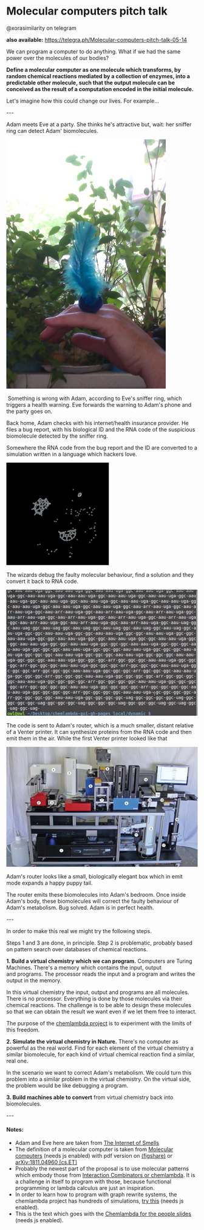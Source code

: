 

Molecular computers pitch talk 
===============================

\@xorasimilarity on telegram

**also available:** 
<https://telegra.ph/Molecular-computers-pitch-talk-05-14>

We can program a computer to do anything. What if we had the same power
over the molecules of our bodies?



**Define a molecular computer as one molecule which transforms, by
random chemical reactions mediated by a collection of enzymes, into a
predictable other molecule, such that the output molecule can be
conceived as the result of a computation encoded in the initial
molecule.**



Let's imagine how this could change our lives. For example\...

\-\--

Adam meets Eve at a party. She thinks he\'s attractive but, wait: her
sniffer ring can detect Adam\' biomolecules.

![Eve\'s sniffer ring](molecular-computers/sniffer-ring.png)

 Something is wrong with Adam, according to Eve\'s sniffer ring, which
triggers a health warning. Eve forwards the warning to Adam\'s phone and
the party goes on.

Back home, Adam checks with his internet/health insurance provider. He
files a bug report, with his biological ID and the RNA code of the
suspicious biomolecule detected by the sniffer ring.

Somewhere the RNA code from the bug report and the ID are converted to a
simulation written in a language which hackers love. 



![a chemlambda simulation detail](molecular-computers/bw.gif)



The wizards debug the faulty molecular behaviour, find a solution and
they convert it back to RNA code.



![chemlambda rna hack](molecular-computers/rna-hack.gif)

The code is sent to Adam\'s router, which is a much smaller, distant
relative of a Venter printer. It can synthesize proteins from the RNA
code and then emit them in the air. While the first Venter printer
looked like that



![Original Venter printer](molecular-computers/venter-printer.jpg)

Adam\'s router looks like a small, biologically elegant box which in
emit mode expands a happy puppy tail.

The router emits these biomolecules into Adam\'s bedroom. Once inside
Adam\'s body, these biomolecules will correct the faulty behaviour of
Adam\'s metabolism. Bug solved. Adam is in perfect health.

\-\--

In order to make this real we might try the following steps.

Steps 1 and 3 are done, in principle. Step 2 is problematic, probably
based on pattern search over databases of chemical reactions.

**1. Build a virtual chemistry which we can program.** Computers are
Turing Machines. There\'s a memory which contains the input, output
and programs. The processor reads the input and a program and writes the
output in the memory.

In this virtual chemistry the input, output and programs are all
molecules. There is no processor. Everything is done by those molecules
via their chemical reactions. The challenge is to be able to design
these molecules so that we can obtain the result we want even if we let
them free to interact.

The purpose of the [chemlambda
project](https://chemlambda.github.io/index.html) is to experiment with
the limits of this freedom.



**2. Simulate the virtual chemistry in Nature.** There\'s no computer as
powerful as the real world. Find for each element of the virtual
chemistry a similar biomolecule, for each kind of virtual chemical
reaction find a similar, real one.

In the scenario we want to correct Adam\'s metabolism. We could turn
this problem into a similar problem in the virtual chemistry. On the
virtual side, the problem would be like debugging a program.



**3. Build machines able to convert** from virtual chemistry back into
biomolecules.

\-\--

#### Notes:

-   Adam and Eve here are taken from [The Internet of
    Smells](/Internet-of-Smells-04-26)
-   The definition of a molecular computer is taken from [Molecular
    computers](http://chorasimilarity.github.io/chemlambda-gui/dynamic/molecular.html)
    (needs js enabled) with pdf version on
    [(figshare)](https://doi.org/10.6084/m9.figshare.7339103.v1) or
    [arXiv:1811.04960 \[cs.ET\]](https://arxiv.org/abs/1811.04960)
-   Probably the newest part of the proposal is to use molecular
    patterns which embody those from [Interaction Combinators or
    chemlambda](https://mbuliga.github.io/quinegraphs/ic-vs-chem.html#icvschem).
    It is a challenge in itself to program with those, because
    functional programming or lambda calculus are just an inspiration.
-   In order to learn how to program with graph rewrite systems, the
    chemlambda project has hundreds of simulations, [try
    this](https://chemlambda.github.io/collection.html#204) (needs js
    enabled).
-   This is the text which goes with the [Chemlambda for the people
    slides](https://chorasimilarity.github.io/chemlambda-gui/dynamic/cfp.html)
    (needs js enabled).


